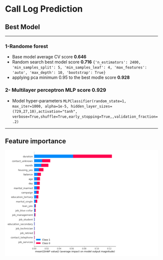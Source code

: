 # Call Log Prediction
## Best Model 
__________
### 1-Randome forest 
- Base model average CV score __0.646__
- Random search best model score __0.716__
`{'n_estimators': 2400,
 'min_samples_split': 5,
 'min_samples_leaf': 4,
 'max_features': 'auto',
 'max_depth': 10,
 'bootstrap': True}`
 - applying pca minimum 0.95 to the best modle score __0.928__
 
### 2- Multilayer perceptron MLP score __0.929__
 - Model hyper-parameters 
 `MLPClassifier(random_state=1, max_iter=1000, alpha=1e-5,
                    hidden_layer_sizes=(729,27,10),activation="tanh",
                    verbose=True,shuffle=True,early_stopping=True,,validation_fraction=.2)`
                    
____________________
## Feature importance
![alt text](https://github.com/AJamal27891/1YBCwVpt3HNYOiYL/blob/main/Shapeimportance.PNG?raw=true)
